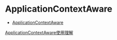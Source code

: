 # ApplicationContextAware

- [ApplicationContextAware](#applicationcontextaware)

[ApplicationContextAware使用理解](https://www.jianshu.com/p/4c0723615a52)
